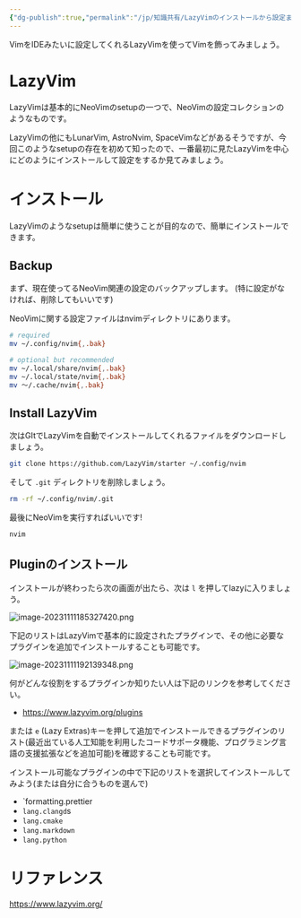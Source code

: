 ```yaml
---
{"dg-publish":true,"permalink":"/jp/知識共有/LazyVimのインストールから設定まで/","tags":["Tips/LazyVim"],"created":"2023-11-11"}
---
```





VimをIDEみたいに設定してくれるLazyVimを使ってVimを飾ってみましょう。

# LazyVim
LazyVimは基本的にNeoVimのsetupの一つで、NeoVimの設定コレクションのようなものです。

LazyVimの他にもLunarVim, AstroNvim, SpaceVimなどがあるそうですが、今回このようなsetupの存在を初めて知ったので、一番最初に見たLazyVimを中心にどのようにインストールして設定をするか見てみましょう。

# インストール
LazyVimのようなsetupは簡単に使うことが目的なので、簡単にインストールできます。
## Backup
まず、現在使ってるNeoVim関連の設定のバックアップします。 (特に設定がなければ、削除してもいいです)

NeoVimに関する設定ファイルはnvimディレクトリにあります。
```bash
# required
mv ~/.config/nvim{,.bak}

# optional but recommended
mv ~/.local/share/nvim{,.bak} 
mv ~/.local/state/nvim{,.bak} 
mv ～/.cache/nvim{,.bak}
```

## Install LazyVim

次はGItでLazyVimを自動でインストールしてくれるファイルをダウンロードしましょう。

``` bash
git clone https://github.com/LazyVim/starter ~/.config/nvim
```
そして `.git` ディレクトリを削除しましょう。

```bash
rm -rf ~/.config/nvim/.git
```
最後にNeoVimを実行すればいいです!

```bash
nvim
```

## Pluginのインストール
インストールが終わったら次の画面が出たら、次は `l` を押してlazyに入りましょう。

![image-20231111185327420.png](/img/user/kr/%EC%A7%80%EC%8B%9D%EB%82%98%EB%88%94/assets/LazyVim%20%EC%84%A4%EC%B9%98%20%EB%B0%8F%20%EC%84%A4%EC%A0%95%ED%95%98%EA%B8%B0/image-20231111185327420.png)

下記のリストはLazyVimで基本的に設定されたプラグインで、その他に必要なプラグインを追加でインストールすることも可能です。

![image-20231111192139348.png](/img/user/kr/%EC%A7%80%EC%8B%9D%EB%82%98%EB%88%94/assets/LazyVim%20%EC%84%A4%EC%B9%98%20%EB%B0%8F%20%EC%84%A4%EC%A0%95%ED%95%98%EA%B8%B0/image-20231111192139348.png)

何がどんな役割をするプラグインか知りたい人は下記のリンクを参考してください。

- https://www.lazyvim.org/plugins

または `e` (Lazy Extras)キーを押して追加でインストールできるプラグインのリスト(最近出ている人工知能を利用したコードサポータ機能、プログラミング言語の支援拡張などを追加可能)を確認することも可能です。

インストール可能なプラグインの中で下記のリストを選択してインストールしてみよう(または自分に合うものを選んで)

- `formatting.prettier
- `lang.clangd`s
- `lang.cmake`
- `lang.markdown`
- `lang.python`
# リファレンス
https://www.lazyvim.org/
